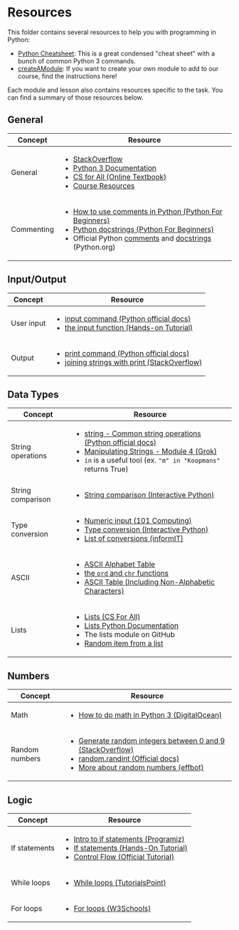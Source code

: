 # Resources

This folder contains several resources to help you with programming in Python:

- [Python Cheatsheet](./pythonCheatsheet.pdf): This is a great condensed "cheat sheet" with a bunch of common Python 3 commands.
- [createAModule](./createAModule/): If you want to create your own module to add to our course, find the instructions here!

Each module and lesson also contains resources specific to the task. You can find a summary of those resources below.

## General

| Concept     | Resource |
|-------------|----------|
| General     | <ul><li>[StackOverflow](https://stackoverflow.com/)</li><li>[Python 3 Documentation](https://docs.python.org/3/)</li><li>[CS for All (Online Textbook)](https://www.cs.hmc.edu/csforall/)</li><li>[Course Resources](/resources/)</li></ul> |
| Commenting  | <ul><li>[How to use comments in Python (Python For Beginners)](http://www.pythonforbeginners.com/comments/comments-in-python)</li><li>[Python docstrings (Python For Beginners)](http://www.pythonforbeginners.com/basics/python-docstrings/)</li><li>Official Python [comments](https://www.python.org/dev/peps/pep-0008/#comments) and [docstrings](https://www.python.org/dev/peps/pep-0257/#what-is-a-docstring) (Python.org)</li></ul> |

## Input/Output

| Concept     | Resource |
|-------------|----------|
| User input  | <ul><li>[input command (Python official docs)](https://docs.python.org/3/library/functions.html#input)</li><li>[the input function (Hands-on Tutorial)](https://anh.cs.luc.edu/python/hands-on/3.1/handsonHtml/io.html)</li></ul> |
| Output      | <ul><li>[print command (Python official docs)](https://docs.python.org/3/library/functions.html#print)</li><li>[joining strings with print (StackOverflow)](https://stackoverflow.com/a/38897300)</li></ul> |

## Data Types

| Concept     | Resource |
|-------------|----------|
| String operations | <ul><li>[string - Common string operations (Python official docs)](https://docs.python.org/3/library/string.html)</li><li>[Manipulating Strings - Module 4 (Grok)](https://groklearning.com/learn/intro-python-1/manipulating-strings/0/)</li><li>`in` is a useful tool (ex. `"m" in "Koopmans"` returns True)</li></ul> |
| String comparison | <ul><li>[String comparison (Interactive Python)](http://interactivepython.org/courselib/static/thinkcspy/Strings/StringComparison.html)</li></ul> |
| Type conversion | <ul><li>[Numeric input (101 Computing)](http://www.101computing.net/number-only/)</li><li>[Type conversion (Interactive Python)](http://interactivepython.org/courselib/static/thinkcspy/SimplePythonData/Typeconversionfunctions.html)</li><li>[List of conversions (informIT)](http://www.informit.com/articles/article.aspx?p=459269)</li></ul> |
| ASCII | <ul><li>[ASCII Alphabet Table](http://www.kerryr.net/pioneers/ascii2.htm)</li><li>[the `ord` and `chr` functions](https://www.dotnetperls.com/ord-python)</li><li>[ASCII Table (Including Non-Alphabetic Characters)](http://www.asciitable.com/)</li></ul>
| Lists | <ul><li>[Lists (CS For All)](https://www.cs.hmc.edu/csforall/FunctionalProgramming/functionalprogramming.html#lists)</li><li>[Lists Python Documentation](https://docs.python.org/3/tutorial/datastructures.html)</li><li>The lists module on GitHub</li><li>[Random item from a list](https://www.tutorialspoint.com/python3/number_choice.htm)</li></ul> |

## Numbers

| Concept     | Resource |
|-------------|----------|
| Math        | <ul><li>[How to do math in Python 3 (DigitalOcean)](https://www.digitalocean.com/community/tutorials/how-to-do-math-in-python-3-with-operators)</li></ul> |
| Random numbers | <ul><li>[Generate random integers between 0 and 9 (StackOverflow)](https://stackoverflow.com/questions/3996904/generate-random-integers-between-0-and-9)</li><li>[random.randint (Official docs)](https://docs.python.org/3/library/random.html#random.randint)</li><li>[More about random numbers (effbot)](http://effbot.org/pyfaq/how-do-i-generate-random-numbers-in-python.htm)</li></ul> |

## Logic

| Concept     | Resource |
|-------------|----------|
| If statements  | <ul><li>[Intro to if statements (Programiz)](https://www.programiz.com/python-programming/if-elif-else)</li><li>[If statements (Hands-On Tutorial)](https://anh.cs.luc.edu/python/hands-on/3.1/handsonHtml/ifstatements.html)</li><li>[Control Flow (Official Tutorial)](https://docs.python.org/3/tutorial/controlflow.html)</li></ul> |
| While loops    | <ul><li>[While loops (TutorialsPoint)](https://www.tutorialspoint.com/python/python_while_loop.htm)</li></ul> |
| For loops      | <ul><li>[For loops (W3Schools)](https://www.w3schools.com/python/python_for_loops.asp)</li></ul> |
